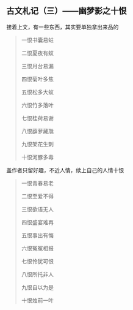 ## 古文札记（三）——幽梦影之十恨 ##

接着上文，有一些东西，其实要单独拿出来品的

 

> 一恨书囊易蛀
> 
>  
> 
> 二恨夏夜有蚊
> 
>  
> 
> 三恨月台易漏
> 
>  
> 
> 四恨菊叶多焦
> 
>  
> 
> 五恨松多大蚁
> 
>  
> 
> 六恨竹多落叶
> 
>  
> 
> 七恨桂荷易谢
> 
>  
> 
> 八恨薜萝藏虺
> 
>  
> 
> 九恨架花生刺
> 
>  
> 
> 十恨河豚多毒

 

 

 

盖作者只留好趣，不近人情，续上自己的人情十恨

 

> 一恨青春易老
> 
>  
> 
> 二恨至爱不得
> 
>  
> 
> 三恨欲语无人
> 
>  
> 
> 四恨盛宴难再
> 
>  
> 
> 五恨事出有悔
> 
>  
> 
> 六恨冤冤相报
> 
>  
> 
> 七恨怜犹可恨
> 
>  
> 
> 八恨所托非人
> 
>  
> 
> 九恨自以为是
> 
>  
> 
> 十恨烛前一叶

